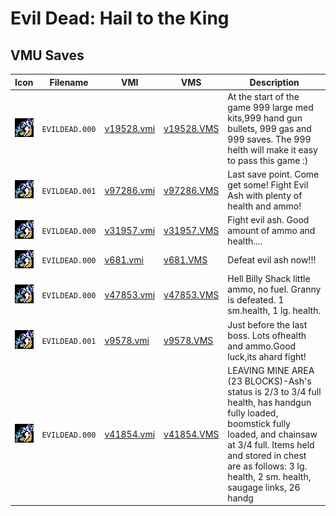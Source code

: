 # Evil Dead: Hail to the King

## VMU Saves

| Icon | Filename | VMI | VMS | Description |
|------|----------|-----|-----|-------------|
| ![Evil Dead: Hail to the King](../icons/EVILDEAD.000.GIF) | `EVILDEAD.000` | [v19528.vmi](v19528.vmi) | [v19528.VMS](v19528.VMS) | At the start of the game 999 large med kits,999 hand gun bullets, 999 gas and 999 saves. The 999 helth will make it easy to pass this game :)  |
| ![Evil Dead: Hail to the King](../icons/EVILDEAD.001.GIF) | `EVILDEAD.001` | [v97286.vmi](v97286.vmi) | [v97286.VMS](v97286.VMS) | Last save point. Come get some! Fight Evil Ash with plenty of health and ammo!  |
| ![Evil Dead: Hail to the King](../icons/EVILDEAD.000.GIF) | `EVILDEAD.000` | [v31957.vmi](v31957.vmi) | [v31957.VMS](v31957.VMS) | Fight evil ash. Good amount of ammo and health....  |
| ![Evil Dead: Hail to the King](../icons/EVILDEAD.000.GIF) | `EVILDEAD.000` | [v681.vmi](v681.vmi) | [v681.VMS](v681.VMS) | Defeat evil ash now!!!  |
| ![Evil Dead: Hail to the King](../icons/EVILDEAD.000.GIF) | `EVILDEAD.000` | [v47853.vmi](v47853.vmi) | [v47853.VMS](v47853.VMS) | Hell Billy Shack little ammo, no fuel. Granny is defeated. 1 sm.health, 1 lg. health.  |
| ![Evil Dead: Hail to the King](../icons/EVILDEAD.001.GIF) | `EVILDEAD.001` | [v9578.vmi](v9578.vmi) | [v9578.VMS](v9578.VMS) | Just before the last boss. Lots ofhealth and ammo.Good luck,its ahard fight!  |
| ![Evil Dead: Hail to the King](../icons/EVILDEAD.000.GIF) | `EVILDEAD.000` | [v41854.vmi](v41854.vmi) | [v41854.VMS](v41854.VMS) | LEAVING MINE AREA (23 BLOCKS)-Ash's status is 2/3 to 3/4 full health, has handgun fully loaded, boomstick fully loaded, and chainsaw at 3/4 full. Items held and stored in chest are as follows: 3 lg. health, 2 sm. health, saugage links, 26 handg |
